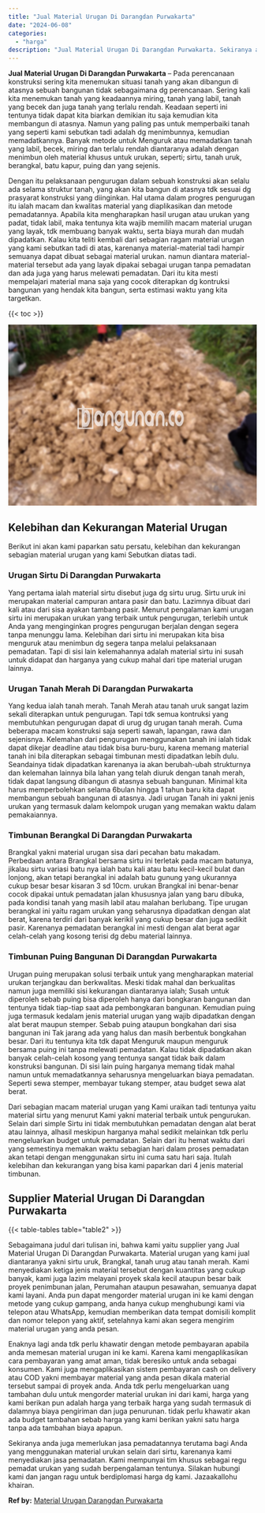 ```yaml
---
title: "Jual Material Urugan Di Darangdan Purwakarta"
date: "2024-06-08"
categories: 
  - "harga"
description: "Jual Material Urugan Di Darangdan Purwakarta. Sekiranya anda juga memerlukan jasa pemadatannya terutama bagi Anda yang menggunakan material urukan selain dar..."
---
```


**Jual Material Urugan Di Darangdan Purwakarta** – Pada perencanaan konstruksi sering kita menemukan situasi tanah yang akan dibangun di atasnya sebuah bangunan tidak sebagaimana dg perencanaan. Sering kali kita menemukan tanah yang keadaannya miring, tanah yang labil, tanah yang becek dan juga tanah yang terlalu rendah. Keadaan seperti ini tentunya tidak dapat kita biarkan demikian itu saja kemudian kita membangun di atasnya. Namun yang paling pas untuk memperbaiki tanah yang seperti kami sebutkan tadi adalah dg menimbunnya, kemudian memadatkannya. Banyak metode untuk Menguruk atau memadatkan tanah yang labil, becek, miring dan terlalu rendah diantaranya adalah dengan menimbun oleh material khusus untuk urukan, seperti; sirtu, tanah uruk, berangkal, batu kapur, puing dan yang sejenis.

Dengan itu pelaksanaan pengurugan dalam sebuah konstruksi akan selalu ada selama struktur tanah, yang akan kita bangun di atasnya tdk sesuai dg prasyarat konstruksi yang diinginkan. Hal utama dalam progres pengurugan itu ialah macam dan kwalitas material yang diaplikasikan dan metode pemadatannya. Apabila kita mengharapkan hasil urugan atau urukan yang padat, tidak labil, maka tentunya kita wajib memilih macam material urugan yang layak, tdk membuang banyak waktu, serta biaya murah dan mudah dipadatkan. Kalau kita teliti kembali dari sebagian ragam material urugan yang kami sebutkan tadi di atas, karenanya material-material tadi hampir semuanya dapat dibuat sebagai material urukan. namun diantara material-material tersebut ada yang layak dipakai sebagai urugan tanpa pemadatan dan ada juga yang harus melewati pemadatan. Dari itu kita mesti mempelajari material mana saja yang cocok diterapkan dg kontruksi bangunan yang hendak kita bangun, serta estimasi waktu yang kita targetkan.

{{< toc >}}

![Jual Material Urugan Di Darangdan Purwakarta](/images/jual-urugan-31.png)

## Kelebihan dan Kekurangan Material Urugan

Berikut ini akan kami paparkan satu persatu, kelebihan dan kekurangan sebagian material urugan yang kami Sebutkan diatas tadi.

### Urugan Sirtu Di Darangdan Purwakarta

Yang pertama ialah material sirtu disebut juga dg sirtu urug. Sirtu uruk ini merupakan material campuran antara pasir dan batu. Lazimnya dibuat dari kali atau dari sisa ayakan tambang pasir. Menurut pengalaman kami urugan sirtu ini merupakan urukan yang terbaik untuk pengurugan, terlebih untuk Anda yang menginginkan progres pengurugan berjalan dengan segera tanpa menunggu lama. Kelebihan dari sirtu ini merupakan kita bisa menguruk atau menimbun dg segera tanpa melalui pelaksanaan pemadatan. Tapi di sisi lain kelemahannya adalah material sirtu ini susah untuk didapat dan harganya yang cukup mahal dari tipe material urugan lainnya.

### Urugan Tanah Merah Di Darangdan Purwakarta

Yang kedua ialah tanah merah. Tanah Merah atau tanah uruk sangat lazim sekali diterapkan untuk pengurugan. Tapi tdk semua kontruksi yang membutuhkan pengurugan dapat di urug dg urugan tanah merah. Cuma beberapa macam konstruksi saja seperti sawah, lapangan, rawa dan sejenisnya. Kelemahan dari pengurugan menggunakan tanah ini ialah tidak dapat dikejar deadline atau tidak bisa buru-buru, karena memang material tanah ini bila diterapkan sebagai timbunan mesti dipadatkan lebih dulu. Seandainya tidak dipadatkan karenanya ia akan berubah-ubah strukturnya dan kelemahan lainnya bila lahan yang telah diuruk dengan tanah merah, tidak dapat langsung dibangun di atasnya sebuah bangunan. Minimal kita harus memperbolehkan selama 6bulan hingga 1 tahun baru kita dapat membangun sebuah bangunan di atasnya. Jadi urugan Tanah ini yakni jenis urukan yang termasuk dalam kelompok urugan yang memakan waktu dalam pemakaiannya.

### Timbunan Berangkal Di Darangdan Purwakarta

Brangkal yakni material urugan sisa dari pecahan batu makadam. Perbedaan antara Brangkal bersama sirtu ini terletak pada macam batunya, jikalau sirtu variasi batu nya ialah batu kali atau batu kecil-kecil bulat dan lonjong, akan tetapi berangkal ini adalah batu gunung yang ukurannya cukup besar besar kisaran 3 sd 10cm. urukan Brangkal ini benar-benar cocok dipakai untuk pemadatan jalan khususnya jalan yang baru dibuka, pada kondisi tanah yang masih labil atau malahan berlubang. Tipe urugan berangkal ini yaitu ragam urukan yang seharusnya dipadatkan dengan alat berat, karena terdiri dari banyak kerikil yang cukup besar dan juga sedikit pasir. Karenanya pemadatan berangkal ini mesti dengan alat berat agar celah-celah yang kosong terisi dg debu material lainnya.

### Timbunan Puing Bangunan Di Darangdan Purwakarta

Urugan puing merupakan solusi terbaik untuk yang mengharapkan material urukan terjangkau dan berkwalitas. Meski tidak mahal dan berkualitas namun juga memiliki sisi kekurangan diantaranya ialah; Susah untuk diperoleh sebab puing bisa diperoleh hanya dari bongkaran bangunan dan tentunya tidak tiap-tiap saat ada pembongkaran bangunan. Kemudian puing juga termasuk kedalam jenis material urugan yang wajib dipadatkan dengan alat berat maupun stemper. Sebab puing ataupun bongkahan dari sisa bangunan ini Tak jarang ada yang halus dan masih berbentuk bongkahan besar. Dari itu tentunya kita tdk dapat Menguruk maupun menguruk bersama puing ini tanpa melewati pemadatan. Kalau tidak dipadatkan akan banyak celah-celah kosong yang tentunya sangat tidak baik dalam konstruksi bangunan. Di sisi lain puing harganya memang tidak mahal namun untuk memadatkannya seharusnya mengeluarkan biaya pemadatan. Seperti sewa stemper, membayar tukang stemper, atau budget sewa alat berat.

Dari sebagian macam material urugan yang Kami uraikan tadi tentunya yaitu material sirtu yang menurut Kami yakni material terbaik untuk pengurukan. Selain dari simple Sirtu ini tidak membutuhkan pemadatan dengan alat berat atau lainnya, alhasil meskipun harganya mahal sedikit melainkan tdk perlu mengeluarkan budget untuk pemadatan. Selain dari itu hemat waktu dari yang semestinya memakan waktu sebagian hari dalam proses pemadatan akan tetapi dengan menggunakan sirtu ini cuma satu hari saja. Itulah kelebihan dan kekurangan yang bisa kami paparkan dari 4 jenis material timbunan.

## Supplier Material Urugan Di Darangdan Purwakarta

{{< table-tables table="table2" >}}

Sebagaimana judul dari tulisan ini, bahwa kami yaitu supplier yang Jual Material Urugan Di Darangdan Purwakarta. Material urugan yang kami jual diantaranya yakni sirtu uruk, Brangkal, tanah urug atau tanah merah. Kami menyediakan ketiga jenis material tersebut dengan kuantitas yang cukup banyak, kami juga lazim melayani proyek skala kecil ataupun besar baik proyek penimbunan jalan, Perumahan ataupun pesawahan, semuanya dapat kami layani. Anda pun dapat mengorder material urugan ini ke kami dengan metode yang cukup gampang, anda hanya cukup menghubungi kami via telepon atau WhatsApp, kemudian memberikan data tempat domisili komplit dan nomor telepon yang aktif, setelahnya kami akan segera mengirim material urugan yang anda pesan.

Enaknya lagi anda tdk perlu khawatir dengan metode pembayaran apabila anda memesan material urugan ini ke kami. Karena kami mengaplikasikan cara pembayaran yang amat aman, tidak beresiko untuk anda sebagai konsumen. Kami juga mengaplikasikan sistem pembayaran cash on delivery atau COD yakni membayar material yang anda pesan dikala material tersebut sampai di proyek anda. Anda tdk perlu mengeluarkan uang tambahan dulu untuk mengorder material urukan ini dari kami, harga yang kami berikan pun adalah harga yang terbaik harga yang sudah termasuk di dalamnya biaya pengiriman dan juga penurunan. tidak perlu khawatir akan ada budget tambahan sebab harga yang kami berikan yakni satu harga tanpa ada tambahan biaya apapun.

Sekiranya anda juga memerlukan jasa pemadatannya terutama bagi Anda yang menggunakan material urukan selain dari sirtu, karenanya kami menyediakan jasa pemadatan. Kami mempunyai tim khusus sebagai regu pemadat urukan yang sudah berpengalaman tentunya. Silakan hubungi kami dan jangan ragu untuk berdiplomasi harga dg kami. Jazaakallohu khairan.

**Ref by:** [Material Urugan Darangdan Purwakarta](https://id.wikipedia.org/wiki/Material)
